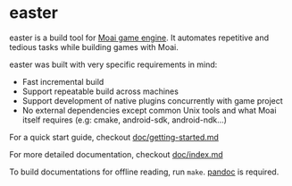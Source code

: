 # easter

easter is a build tool for [Moai game engine](http://github.com/moai/moai-dev). It automates repetitive and tedious tasks while building games with Moai.

easter was built with very specific requirements in mind:

* Fast incremental build
* Support repeatable build across machines
* Support development of native plugins concurrently with game project
* No external dependencies except common Unix tools and what Moai itself requires (e.g: cmake, android-sdk, android-ndk...)

For a quick start guide, checkout [doc/getting-started.md](doc/getting-started.md)

For more detailed documentation, checkout [doc/index.md](doc/index.md#general-usage)

To build documentations for offline reading, run `make`. [pandoc](http://johnmacfarlane.net/pandoc/) is required.
